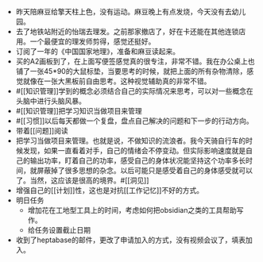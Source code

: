 - 昨天陪麻豆给擎天柱上色，没有运动。麻豆晚上有点发烧，今天没有去幼儿园。
- 去了地铁站附近的怡瑞去理发。之前那家撤店了，好在卡还能在其他连锁店用。一个最便宜的理发师剪得，感觉还挺好。
- 订阅了一年的《中国国家地理》，准备和麻豆读起来。
- 买的A2画板到了，在上面写便签感觉真的很专注，非常不错。我在办公桌上也铺了一张45*90的大鼠标垫，当要思考的时候，就把上面的所有杂物清除，感觉就像在一张大黑板前自由思考。这种视觉辅助真的非常不错。
- #[[知识管理]]学到的概念必须结合自己的实际情况来思考，可以对一些概念在头脑中进行头脑风暴。
- #[[知识管理]]把学习知识当做项目来管理
- #[[习惯]]以后每天都做一个复盘，盘点自己解决的问题和下一步的行动方向。
- 带着[[问题]]阅读
- 把学习当做项目来管理。也就是说，不做知识的流浪者。我今天骑自行车的时候发现，如果一直看着对手，自己的情绪会不停变动。但实际影响速度就是自己的输出功率，盯着自己的功率，感受自己的身体状况能坚持这个功率多长时间，就屏蔽掉了很多思想的杂念。以后可能只是感受着自己的身体感受就可以了。当然，这应该是很高的境界。#[[洞见]]
- 增强自己的[[计划]]性，这也是对抗[[工作记忆]]不好的方式。
- 明日任务
    - 增加花在工地型工具上的时间，考虑如何把obsidian之类的工具帮助写作。
    - 给任务设置截止日期
- 收到了heptabase的邮件，更改了申请加入的方式，没有视频会议了，填表加入。
